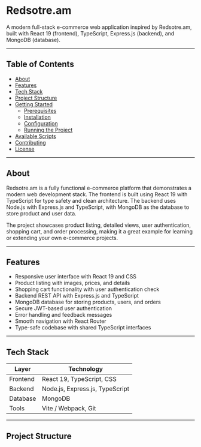 # Redsotre.am

A modern full-stack e-commerce web application inspired by Redsotre.am, built with React 19 (frontend), TypeScript, Express.js (backend), and MongoDB (database).

---

## Table of Contents

- [About](#about)
- [Features](#features)
- [Tech Stack](#tech-stack)
- [Project Structure](#project-structure)
- [Getting Started](#getting-started)
  - [Prerequisites](#prerequisites)
  - [Installation](#installation)
  - [Configuration](#configuration)
  - [Running the Project](#running-the-project)
- [Available Scripts](#available-scripts)
- [Contributing](#contributing)
- [License](#license)

---

## About

Redsotre.am is a fully functional e-commerce platform that demonstrates a modern web development stack. The frontend is built using React 19 with TypeScript for type safety and clean architecture. The backend uses Node.js with Express.js and TypeScript, with MongoDB as the database to store product and user data.

The project showcases product listing, detailed views, user authentication, shopping cart, and order processing, making it a great example for learning or extending your own e-commerce projects.

---

## Features

- Responsive user interface with React 19 and CSS
- Product listing with images, prices, and details
- Shopping cart functionality with user authentication check
- Backend REST API with Express.js and TypeScript
- MongoDB database for storing products, users, and orders
- Secure JWT-based user authentication
- Error handling and feedback messages
- Smooth navigation with React Router
- Type-safe codebase with shared TypeScript interfaces

---

## Tech Stack

| Layer         | Technology               |
| ------------- | ------------------------ |
| Frontend      | React 19, TypeScript, CSS|
| Backend       | Node.js, Express.js, TypeScript |
| Database      | MongoDB                  |
| Tools         | Vite / Webpack, Git      |

---

## Project Structure


